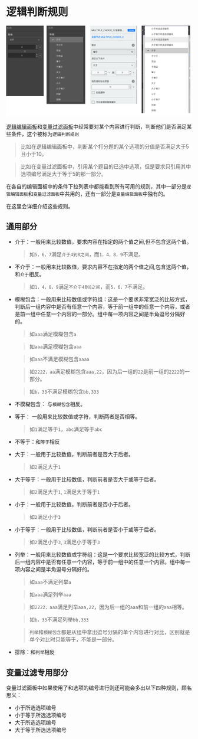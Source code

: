 # 逻辑判断规则

<img src='./images/opr-role.png'>

[逻辑编辑面板](./logic-editor.md)和[变量过滤面板](../variable/filter.md)中经常要对某个内容进行判断，判断他们是否满足某些条件，这个被称为`逻辑判断规则`

> 比如在逻辑编辑面板中，判断某个打分题的某个选项的分值是否满足大于5且小于10。

> 比如在变量过滤面板中，引用某个题目的已选中选项，但是要求只引用其中选项编号满足大于等于5的那一部分。

在各自的编辑面板中的条件下拉列表中都能看到所有可用的规则，其中一部分是`逻辑编辑面板`和`变量过滤面板`中共用的，还有一部分是`变量编辑面板`中独有的。

在这里会详细介绍这些规则。

## 通用部分

+ 介于：一般用来比较数值，要求内容在指定的两个值之间,但不包含这两个值。
    > 如`5，6，7`满足`介于4到8之间`，而`1，4，8，9`不满足。

+ 不介于：一般用来比较数值，要求内容不在指定的两个值之间,包含这两个值，和`介于`相反。
    > 如`1，4，8，9`满足`不介于4到8之间`，而`5，6，7`不满足。

+ 模糊包含：一般用来比较数值或字符组：这是一个要求非常宽泛的比较方式，判断后一组内容中是否有任意一个内容，等于前一组中的任意一个内容，或者是前一组中任意一个内容的一部分。组中每一项内容之间是半角逗号分隔好的。
    > 如`aaa`满足模糊包含`a`

    > 如`aaa`满足模糊包含`aaa`

    > 如`aaa`不满足模糊包含`aaaa`

    > 如`2222，aa`满足模糊包含`aaa,22`，因为后一组的`22`是前一组的`2222`的一部分。

    > 如`b，33`不满足模糊包含`bb,333`

+ 不模糊包含： 与`模糊包含`相反。

+ 等于： 一般用来比较数值或字符，判断两者是否相等。
    > 如`1`满足等于`1`，`abc`满足等于`abc`

+ 不等于：和`等于`相反

+ 大于：一般用于比较数值，判断前者是否大于后者。
    > 如`2`满足大于`1`

+ 大于等于：一般用于比较数值，判断前者是否大于或等于后者。
    > 如`2`满足大于`1`, `1`满足大于等于`1`

+ 小于：一般用于比较数值，判断前者是否小于后者。
    > 如`2`满足小于`3`

+ 小于等于：一般用于比较数值，判断前者是否小于或等于后者。
    > 如`2`满足小于`3`, `3`满足小于等于`3`    

+ 列举：一般用来比较数值或字符组：这是一个要求比较宽泛的比较方式，判断后一组内容中是否有任意一个内容，等于前一组中的任意一个内容。组中每一项内容之间是半角逗号分隔好的。
    > 如`aaa`不满足列举`a`

    > 如`aaa`满足列举`aaa`

    > 如`2222，aaa`满足列举`aaa,22`，因为后一组的`aaa`和前一组的`aaa`相等。

    > 如`b，33`不满足列举`bb,333`

    > `列举`和`模糊包含`都是从组中拿出逗号分隔的单个内容进行对比，区别就是单个对比时只能等于，不能是一部分。


+ 排除：和`列举`相反 


## 变量过滤专用部分
变量过滤面板中如果使用了和选项的编号进行则还可能会多出以下四种规则，顾名思义：

+ 小于所选选项编号
+ 小于等于所选选项编号
+ 大于所选选项编号
+ 大于等于所选选项编号